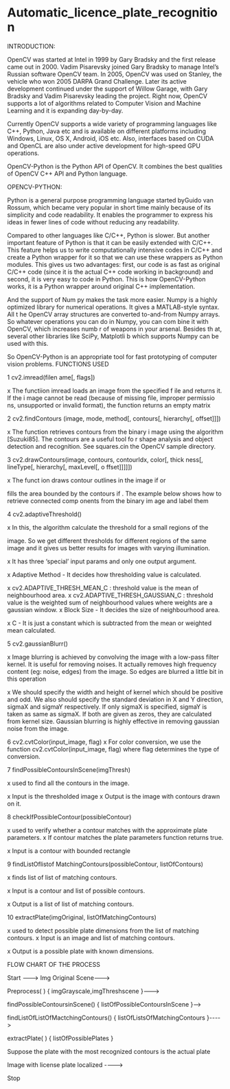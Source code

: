 # Automatic_licence_plate_recognition

INTRODUCTION:

OpenCV was started at Intel in 1999 by Gary Bradsky and the first release came out in 2000. Vadim Pisarevsky joined Gary Bradsky to manage Intel’s Russian software OpenCV team. In 2005, OpenCV was used on Stanley, the vehicle who won 2005 DARPA Grand Challenge. Later its active development continued under the support of Willow Garage, with Gary Bradsky and Vadim Pisarevsky leading the project. Right now, OpenCV supports a lot of algorithms related to Computer Vision and Machine Learning and it is expanding day-by-day.





Currently OpenCV supports a wide variety of programming languages like C++, Python, Java etc and is available on different platforms including Windows, Linux, OS X, Android, iOS etc. Also, interfaces based on CUDA and OpenCL are also under active development for high-speed GPU operations.



OpenCV-Python is the Python API of OpenCV. It combines the best qualities of OpenCV C++ API and Python language.



OPENCV-PYTHON:

Python is a general purpose programming language started byGuido van Rossum, which became very popular in short time mainly because of its simplicity and code readability. It enables the programmer to express his ideas in fewer lines of code without reducing any readability.



Compared to other languages like C/C++, Python is slower. But another important feature of Python is that it can be easily extended with C/C++. This feature helps us to write computationally intensive codes in C/C++ and create a Python wrapper for it so that we can use these wrappers as Python modules. This gives us two advantages: first, our code is as fast as original C/C++ code (since it is the actual C++ code working in background) and second, it is very easy to code in Python. This is how OpenCV-Python works, it is a Python wrapper around original C++ implementation.





And the support of Num py makes the task more easier. Numpy is a highly optimized library for numerical operations. It gives a MATLAB-style syntax. All t he OpenCV array structures are converted to-and-from Numpy arrays. So whatever operations you can do in Numpy, you can com bine it with OpenCV, which increases numb r of weapons in your arsenal. Besides th at, several other libraries like SciPy, Matplotli b which supports Numpy can be used with this.



So OpenCV-Python is an appropriate tool for fast prototyping of computer vision problems.
 FUNCTIONS USED


1	cv2.imread(filen ame[, flags])

x	The functiion imread loads an image from the specified f ile and returns it. If the i mage cannot be read (because of missing file, improper permissio ns, unsupported or invalid format), the function returns an empty matrix




2	cv2.findContours (image, mode, method[, contours[, hierarchy[, offset]]])




x  The  function  retrieves  contours  from
the  binary  i mage
using  the
algorithm [Suzuki85]. The contours are a useful tool fo r shape analysis
and object detection and recognition. See squares.cin the OpenCV sample
directory.


3  cv2.drawContours(image,  contours,  contourIdx,
color[,  thick ness[,
lineType[,
hierarchy[, maxLevel[, o ffset]]]]])




x	The funct ion draws contour outlines in the image if  or

fills the area bounded by the contours if  . The example below shows how to retrieve connected comp onents from the binary im age and label them










4	cv2.adaptiveThreshold()


x  In this, the algorithm calculate the threshold for a small regions of the

image. So we get different thresholds for different regions of the same image and it gives us better results for images with varying illumination.

x	It has three ‘special’ input params and only one output argument.

x	Adaptive Method - It decides how thresholding value is calculated.

x	cv2.ADAPTIVE_THRESH_MEAN_C : threshold value is the mean of neighbourhood area.
x	cv2.ADAPTIVE_THRESH_GAUSSIAN_C : threshold value is the weighted sum of neighbourhood values where weights are a gaussian window.
x  Block Size - It decides the size of neighbourhood area.

x	C - It is just a constant which is subtracted from the mean or weighted mean calculated.

5	cv2.gaussianBlurr()

x	Image blurring is achieved by convolving the image with a low-pass filter kernel. It is useful for removing noises. It actually removes high frequency content (eg: noise, edges) from the image. So edges are blurred a little bit in this operation

x	We should specify the width and height of kernel which should be positive and odd. We also should specify the standard deviation in X and Y direction, sigmaX and sigmaY respectively. If only sigmaX is specified, sigmaY is taken as same as sigmaX. If both are given as zeros, they are calculated from kernel size. Gaussian blurring is highly effective in removing gaussian noise from the image.

6	cv2.cvtColor(input_image, flag)
x	For color conversion, we use the function cv2.cvtColor(input_image, flag) where flag determines the type of conversion.

7	findPossibleContoursInScene(imgThresh)

x	used to find all the contours in the image.

x	Input is the thresholded image
x	Output is the image with contours drawn on it.

8	checkIfPossibleContour(possibleContour)

x	used to verify whether a contour matches with the approximate plate parameters.
x	If contour matches the plate parameters function returns true.

x	Input is a contour with bounded rectangle

9	findListOflistof MatchingContours(possibleContour, listOfContours)

x	finds list of list of matching contours.

x	Input is a contour and list of possible contours.

x	Output is a list of list of matching contours.

10	extractPlate(imgOriginal, listOfMatchingContours)

x	used to detect possible plate dimensions from the list of matching contours.
x	Input is an image and list of matching contours.

x	Output is a possible plate with known dimensions.

FLOW CHART OF THE PROCESS

Start --->
Img Original Scene--->

Preprocess( )
{
imgGrayscale,imgThreshscene
}--->

findPossibleContoursinScene()
{
listOfPossibleContoursInScene
}-->

findListOfListOfMactchingContours() 
{
listOfListsOfMatchingContours
}---->

extractPlate( )
{
listOfPossiblePlates
}

Suppose the plate with the most recognized contours is the actual plate

Image with license plate localized ---->

Stop

